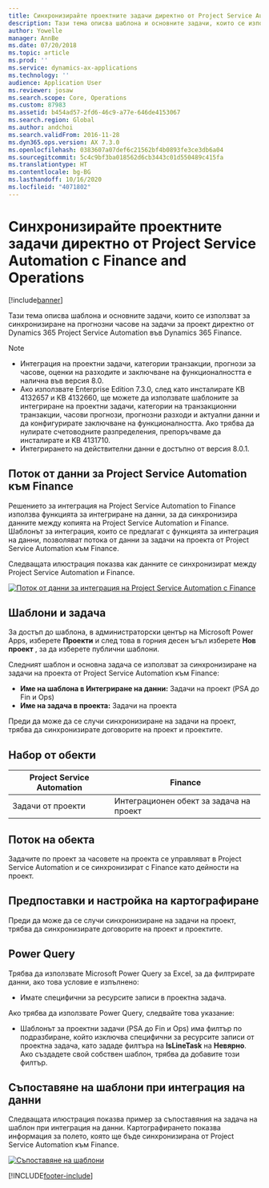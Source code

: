 ```yaml
---
title: Синхронизирайте проектните задачи директно от Project Service Automation с Finance and Operations
description: Тази тема описва шаблона и основните задачи, които се използват за синхронизиране на прогнозни часове на задачи за проект директно от Microsoft Dynamics 365 Project Service Automation във Dynamics 365 Finance.
author: Yowelle
manager: AnnBe
ms.date: 07/20/2018
ms.topic: article
ms.prod: ''
ms.service: dynamics-ax-applications
ms.technology: ''
audience: Application User
ms.reviewer: josaw
ms.search.scope: Core, Operations
ms.custom: 87983
ms.assetid: b454ad57-2fd6-46c9-a77e-646de4153067
ms.search.region: Global
ms.author: andchoi
ms.search.validFrom: 2016-11-28
ms.dyn365.ops.version: AX 7.3.0
ms.openlocfilehash: 0383607a07def6c21562bf4b0893fe3ce3db6a04
ms.sourcegitcommit: 5c4c9bf3ba018562d6cb3443c01d550489c415fa
ms.translationtype: HT
ms.contentlocale: bg-BG
ms.lasthandoff: 10/16/2020
ms.locfileid: "4071802"
---
```

# <a name="synchronize-project-tasks-directly-from-project-service-automation-to-finance-and-operations"></a>Синхронизирайте проектните задачи директно от Project Service Automation с Finance and Operations

[!include[banner](../includes/banner.md)]

Тази тема описва шаблона и основните задачи, които се използват за синхронизиране на прогнозни часове на задачи за проект директно от Dynamics 365 Project Service Automation във Dynamics 365 Finance.

> [!NOTE]
> - Интеграция на проектни задачи, категории транзакции, прогнози за часове, оценки на разходите и заключване на функционалността е налична във версия 8.0.
> - Ако използвате Enterprise Edition 7.3.0, след като инсталирате KB 4132657 и KB 4132660, ще можете да използвате шаблоните за интегриране на проектни задачи, категории на транзакционни транзакции, часови прогнози, прогнозни разходи и актуални данни и да конфигурирате заключване на функционалността. Ако трябва да нулирате счетоводните разпределения, препоръчваме да инсталирате и KB 4131710.
> - Интегрирането на действителни данни е достъпно от версия 8.0.1.

## <a name="data-flow-for-project-service-automation-to-finance"></a>Поток от данни за Project Service Automation към Finance

Решението за интеграция на Project Service Automation to Finance използва функцията за интегриране на данни, за да синхронизира данните между копията на Project Service Automation и Finance. Шаблонът за интеграция, които се предлагат с функцията за интеграция на данни, позволяват потока от данни за задачи на проекта от Project Service Automation към Finance.

Следващата илюстрация показва как данните се синхронизират между Project Service Automation и Finance.

[![Поток от данни за интеграция на Project Service Automation с Finance](./media/ProjectTasksFlow.png)](./media/ProjectTasksFlow.png)

## <a name="template-and-task"></a>Шаблони и задача

За достъп до шаблона, в администраторски център на Microsoft Power Apps, изберете **Проекти** и след това в горния десен ъгъл изберете **Нов проект** , за да изберете публични шаблони.

Следният шаблон и основна задача се използват за синхронизиране на задачи на проекта от Project Service Automation към Finance:

- **Име на шаблона в Интегриране на данни:** Задачи на проект (PSA до Fin и Ops)
- **Име на задача в проекта:** Задачи на проекта

Преди да може да се случи синхронизиране на задачи на проект, трябва да синхронизирате договорите на проект и проектите.

## <a name="entity-set"></a>Набор от обекти

| Project Service Automation | Finance                             |
|----------------------------|-------------------------------------|
| Задачи от проекти              | Интеграционен обект за задача на проект |

## <a name="entity-flow"></a>Поток на обекта

Задачите по проект за часовете на проекта се управляват в Project Service Automation и се синхронизират с Finance като дейности на проект.

## <a name="prerequisites-and-mapping-setup"></a>Предпоставки и настройка на картографиране

Преди да може да се случи синхронизиране на задачи на проект, трябва да синхронизирате договорите на проект и проектите.

## <a name="power-query"></a>Power Query

Трябва да използвате Microsoft Power Query за Excel, за да филтрирате данни, ако това условие е изпълнено:

- Имате специфични за ресурсите записи в проектна задача.

Ако трябва да използвате Power Query, следвайте това указание:

- Шаблонът за проектни задачи (PSA до Fin и Ops) има филтър по подразбиране, който изключва специфични за ресурсите записи от проектна задача, като зададе филтъра на **IsLineTask** на **Невярно**. Ако създадете свой собствен шаблон, трябва да добавите този филтър.

## <a name="template-mapping-in-data-integration"></a>Съпоставяне на шаблони при интеграция на данни

Следващата илюстрация показва пример за съпоставяния на задача на шаблон при интеграция на данни. Картографирането показва информация за полето, която ще бъде синхронизирана от Project Service Automation към Finance.

[![Съпоставяне на шаблони](./media/ProjectTasksMapping.png)](./media/ProjectTasksMapping.png)


[!INCLUDE[footer-include](../includes/footer-banner.md)]